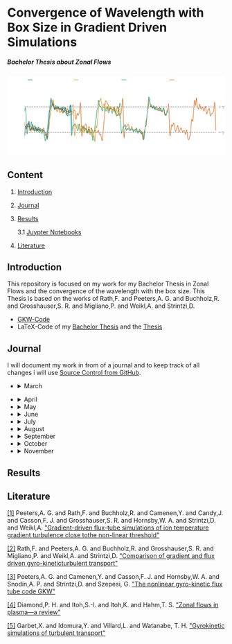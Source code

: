 # Convergence of Wavelength with Box Size in Gradient Driven Simulations

##### Bachelor Thesis about Zonal Flows

![alt text](/pictures/Comparison/Boxsize/S6_rlt6.0_boxsize1-2-3-4x1_Ns16_Nvpar48_Nmu9_wexb_comparison.png)



## Content

1. [Introduction](#introduction)
2. [Journal](#journal)
3. [Results](#results)

    3.1 [Juypter Notebooks](#juypter-notebooks)

4. [Literature](#literature)



## Introduction 
This repository is focused on my work for my Bachelor Thesis in Zonal Flows and the convergence of the wavelength with the box size. This Thesis is based on the works of Rath,F. and Peeters,A. G. and Buchholz,R. and Grosshauser,S. R. and Migliano,P. and Weikl,A. and Strintzi,D.

* [GKW-Code](https://bitbucket.org/gkw/gkw/wiki/Home)
* LaTeX-Code of my [Bachelor Thesis](/bachelorthesis) and the [Thesis](/bachelorthesis/ZonalFlow.pdf) 



## Journal
I will document my work in from of a journal and to keep track of all changes i will use [Source Control from GitHub](https://github.com/ManeLippert/Bachelorthesis-ZonalFlows/commits/main).

* <details><summary>March</summary>
  <p>

    * <details><summary>24.03.2022 &nbsp; Starting Meeting</summary>
      <p>
        
      # Starting Meeting
        
      #### Thursday 24.03.2022 from 14:00 to 14:25 with Florian Rath and Arthur Peeters

      ### Discussion how to begin the work for bachelor thesis:

      * Start with reproduction of result in [[1]](/literature/Peeters%2C%20Rath%2C%20Buchholz%20-%20Gradient-driven%20flux-tube%20simulations%20of%20ion%20temperature%20gradient%20turbulence%20close%20to%20the%20non-linear%20threshold%20(Paper%2C%202016).pdf) with help of [gkw](/gkw/)
      * Because of the long runtime of the code firstly we will look only in one direction in the velocity space
      * After that small steps in all directions for better understanding of the structure and to find a minimal resolution for the best results 
      * Furthermore increase box size and search for convergence of the wavelength in zonal flows
      * There will be interpretation needed to clarify simplification steps in code

      ### Thesis
      * Work in English or German > will do it in English
      * Continues writing is better than everything in the end
     
     </p>
     </details>

  </p>
  </details>

* <details><summary>April</summary>
  <p>

  * <details><summary>07.04.2022 &nbsp; Kurs "Schreiben einer MINT-Arbeit"</summary>
    </p>
    
    # Kurs "Schreiben einer MINT-Arbeit"

    #### Dienstag 07.04.2022 von 9:00 bis 15:00

    ## Inhalt
    * [Feststellung des Schreibtyps](#feststellung-des-schreibtyps)
    * [Störfaktorem](#störfaktoren)
    * [Phasen des Schreibprozesses](#phasen-des-schreibprozesses)
    * [Fragestellung/Forschungsfrage](#fragestellungforschungsfrage)
    * [Gliederung](#gliederung)
    * [Materialen](#materialen)
    * [Rohtext](#rohtext)
    * [Wissenschaftlicher Schreibstil](#wissenschaftlicher-schreibstil)
    * [Illustrationen](#illustrationen)
    * [Zitieren](#zitieren)
    * [Beleg im Text](#beleg-im-text)
    * [Methoden der Organisation und Planung](#methoden-zur-organisation-und-planung)

    ## Feststellung des Schreibtyps

    ![FragenSchreibtyp1](/pictures/HowToMINT/Schreibtypentest-1.png)
    ![FragenSchreibtyp2](/pictures/HowToMINT/Schreibtypentest-2.png)
    ![FragenSchreibtypAuswertung1](/pictures/HowToMINT/Schreibtypentest-3.png)
    ![FragenSchreibtypAuswertung2](/pictures/HowToMINT/Schreibtypentest-4.png)

    ## Störfaktoren

    * **Zeitdiebe** &rarr; Prokrastination am Handy?
    * **Schreiborte** &rarr; Feststellen wo die besten Schreiborte für einen sind &rarr; Draußen bei schönen Wetter
    * **Schreibzeiten** &rarr; Morgen, Nachmittags oder Abends &rarr; Nachmittags oder Abends

    ## Phasen des Schreibprozesses
    1. Orientierung und Planung
    2. Strukturieren, gliedern, forschen/lesen
    3. Material auswerten, Rohfassung schreiben
    4. Überarbent und Feedback einholen
    5. Schlusskorrektur und Abgabe

    ## Fragestellung/Forschungsfrage

    Grenzt Thema ein und leitet fokussiert durch die Arbeit

    ![Forschungsfrage1](/pictures/HowToMINT/AB1_Forschungsfrage-1.png)
    ![Forschungsfrage2](/pictures/HowToMINT/AB1_Forschungsfrage-2.png)

    ![ForschungsfrageHandout](/pictures/HowToMINT/Handout_Forschungsfrage.png)


    ## Gliederung

    * **Einleitung** &rarr; Hinführung, Problemstellung. Fragestellung (thematisieren), Methodik, Aufbau, Hauptergebnisse
    * **Methoden** &rarr; Zustandekommen der Ergebnisse, Grund für Glaubwürdigkeit (Auch Materialen)
    * **Ergebnisse** &rarr; Ausformulierung und Darstellung
    * **Diskussion** &rarr; Bezug auf Ergebnisse, dann breiter Fokus (Rückbezug zur Problemstellung)

    ## Materialen
    Quellen und Literatur frühzeitig dokumentieren (auch Anmerkungen möglich)

    ## Rohtext
    * Erstefassung eines Textes
    * Noch ungeschliffen
    * Macht as den Gedanken etwas Konkretes
    * Nimmt den Druck alles beim ersten Schreiben perfekt zu machen
    * Liefert Grundlage für weitere Schritte
    * Mehrfache Überarbeitungen machen den Rohtext zu einen abgereiften Text

    ## Wissenschaftlicher Schreibstil

    * Sachlich und Neutral
    * Logische Argumentation und Aufbau (roter Faden) &rarr; Forschungsfrage
    * Überprüfbarkeit und Nachvollziehbarkeit (Zitation)
    * Korrekte Verwendung von Fachbegriffen
    * Einheitlichkeit
       
    <br />
    
    ![Schreibstil](/pictures/HowToMINT/AB2_Schreibstil_%C3%9Cbung.png)

    ## Illustrationen
    ![Illu](/pictures/HowToMINT/Handout_Illustrations.png)

    ## Zitieren

    ### Faustregel
    1. Überhaupt zitieren
    2. Einheitlich zitieren
    3. Vorgaben beachten
    
    <br />
    
    Es gibt aber nicht den einen Zitierstil. Dieser kann sich von Fach zu Fach ändern.

    ### **WICHTIG**
    * Nachprüfbarkeit und Nachvollziehbarkeit
    * Einwandfreies zitieren &rarr; Ausdruck für wissenschaftliche Sorgfalt
    * Nachweis über über eigenständige Leitung &rarr; Trennung der Aussagen
    * Lesbarkeit &rarr; Mehr wissenschaftliche Form

    ### 1. Wörtliches/Direktes Zitat
    * Wörtliche Übernahme von Textpassagen, Sätzen, Satzteilen und Ausdrücken
    * Beginnt und endet mit Anführungszeichen
    * Längere Zitate werden i.d.R. eingerückt
    * Buchstabliche Genauigkeit 
    * Evtl. kursive Schrift, kleinere Schriftart, Absatz mit Einrückung und einzeiliger Abstand

    ### 2. Paraphrase/Indirektes Zitat
    * Sinngemäße Übernahme fremder Gedanken/Aussagen mit eigenen Worten
    * Ohne Anführungszeichen
    * Umfang muss eindeutig erkennbar sein 
    * Eventuell Zusatz "vgl."

    ### Beleg im Text
    &rarr; Verweis wird in Klammern hinter dem Zitat angefügt, gefolgt von einem Punkt: 

    &nbsp;  &nbsp; &nbsp;.....(Vgl. Eco, 2010, S.204). (**Vor dem Punkt**)

    &rarr; Wenn Autoren explizit erwähnt wurden, folgt die Quelle direkt hinter dem Namen: 

    &nbsp;  &nbsp; &nbsp;.....Eco (2010, S.204)

    &rarr; Verweis mit Fußnote. Jede Fußnote beginnt mit einem Großbuchstaben und endet mit einem Punkt. Zahl der Fußnote folgt hinter dem Punkt

    &nbsp;  &nbsp; &nbsp;.....xyz.³

    ___
    &nbsp;  &nbsp; &nbsp;³Vgl. Eco, 2010, S.204.

    ## Methoden zur Organisation und Planung

    ![Orga1](/pictures/HowToMINT/Methodenhandout_WS%20Orga%20und%20Planen-1.png)
    ![Orga2](/pictures/HowToMINT/Methodenhandout_WS%20Orga%20und%20Planen-2.png)
    ![Orga3](/pictures/HowToMINT/Methodenhandout_WS%20Orga%20und%20Planen-3.png)

    </p>
    </details>
    
  </p>
  </details>

* <details><summary>May</summary>
  <p>

  * <details><summary>05.05.2022 &nbsp; Start with Bachelor Work</summary>
    <p>

    # Start with Bachelor Work

    #### Thursday 24.03.2022 from 14:00 to 14:27 with Florian Rath and Arthur Peeters

    ### Discussion on how to run the code:

    #### Login:

    * Login on local machine through ```x2go``` because ```ssh``` is too slow. 
    * When someone uses login through ```ssh``` the command line is shrunk down to a limited amount of executables that results in no ```make``` command. To get full access to the command line one has too ```ssh``` to ```bpptx```

    #### Cluster:

    * ```btrzx1``` is easier to run code 
    * ```btrzx3``` could cause problems with the nodes but is more efficient than ```btrzx1```

    Run code first on ```btrzx1``` with [```bashrc_btrzx1```](/gkw/run_btrzx1/bashrc_btrzx1) (loads all modules for ```GKW```) with jobmanager ```SLURM``` (started with ```sbatch```) and jobscript [```jobscript_btrzx1_simple```](/gkw/run_btrzx1/jobscript_btrzx1_simple).

    #### Sync Files:

    From local to remote machine
    ```
    scp -r Bachelorthesis-ZonalFlows/gkw/ user@btrzx1-1.rz.uni-bayreuth.de:gkw/
    ```
    From remote to local
    ```
    scp -r user@btrzx1-1.rz.uni-bayreuth.de:gkw/ Bachelorthesis-ZonalFlows/gkw/ 
    ```

    on Linux account just use ```git``` protocol

    ### What to do first:

    * Use test cases with adiabatic electrons
    * Work with spectral and non-spectral (cheaper, but steps in heat production not reproducible) and compare the time duration
    * In [paper](/literature/Peeters%2C%20Rath%2C%20Buchholz%20-%20Comparison%20of%20gradient%20and%20flux%20driven%20gyro-%0Akinetic%20turbulent%20transport%20(Paper%2C%202016).pdf) they used spectral 
    * Compare spectral outcome with [paper](/literature/Peeters%2C%20Rath%2C%20Buchholz%20-%20Comparison%20of%20gradient%20and%20flux%20driven%20gyro-%0Akinetic%20turbulent%20transport%20(Paper%2C%202016).pdf)
    * Verify the decrease of turbulence and heat flux on work point (condition of this bachelor thesis)

    </p>
    </details>

  * <details><summary>10.05.2022 &nbsp; First Day in the Office in Bayreuth</summary>
    <p>

    # First Day in the Office in Bayreuth

    #### Thusday 10.05.2022 from 10:00 to 17:30

    ### First Run with gkw
    For the first run I used the [input.dat.minimum](https://github.com/ManeLippert/Bachelorthesis-ZonalFlows/blob/main/gkw/doc/input.dat.minimum) that gaves me the examination files in the ```~/gkw/run``` directory. For futher examination I will use ```python``` on my local machine.

    ### Discussion with Florian Rath

    * Run ```gkw``` with configuration (S6) from [[1]](/literature/Peeters%2C%20Rath%2C%20Buchholz%20-%20Gradient-driven%20flux-tube%20simulations%20of%20ion%20temperature%20gradient%20turbulence%20close%20to%20the%20non-linear%20threshold%20(Paper%2C%202016).pdf) page 2

    Use [```cyclone```](https://github.com/ManeLippert/Bachelorthesis-ZonalFlows/blob/main/gkw/doc/input/cyclone) as basis ```input.dat``` and change parameter according (S6)

    * Save data as ```hdf5``` (8 times more compact than ```ASCII```). ```python``` can read files easily 

    * As diagnostic run ```xy_phi``` to get data from [[1]](/literature/Peeters%2C%20Rath%2C%20Buchholz%20-%20Gradient-driven%20flux-tube%20simulations%20of%20ion%20temperature%20gradient%20turbulence%20close%20to%20the%20non-linear%20threshold%20(Paper%2C%202016).pdf) page 8 pictures

    ```
    !------------------------------------------------------------------------------------------------------------------------
    &CONTROL
    zonal_adiabatic = .true.,               !If zonal flows corrections included for adiabiatic electrons       (default = F)

    order_of_the_zf_scheme = 'sixth_order'  !Use a different finite-differences scheme for (default = order_of_the_scheme)

    D      = disp_par = 1.0                 !(Hyper) dissipation coefficient for parallel derivatives.          (default=0.2)
    D_vpar = disp_vp  = 0.2                 !(Hyper) dissipation coefficient for parallel velocity space        (default=0.2)
    D_x    = disp_x   = 0.1                 !(Hyper) dissipation coefficient in perpendicular x direction       (default=0.0)
    D_y    = disp_y   = 0.1                 !(Hyper) dissipation coefficient in perpendicular y direction       (default=0.0)

    io_format = 'hdf5'                      ! Use 'ascii' to output all data as formatted text files      (default = 'mixed')
                                            !     'binary' to output all data as unformatted binary files
                                            !     'mixed' to output some binary and mostly text files
                                            !     'hdf5' to output a single HDF5 file (needs compilation with HDF5 libraries)
                                            !     'hdf5+ascii' to output a single HDF5 file and duplicate 1D and 2D data to
                                            !         formatted text files.
                                            !     'none' to output no data at all.
    /
    !------------------------------------------------------------------------------------------------------------------------
    &GRIDSIZE
    N_m    = NMOD        = 21               !Number of binormal modes - do not interact for linear runs
    N_x    = NX          = 83               !Number of radial wave vectors / points: needs to be an odd number for spectral
    N_s    = N_s_grid    = 16               !Number of grid points along the field line
    N_vpar = n_vpar_grid = 64               !Number of grid points for parallel velocity (must be even)
    N_mu   = N_mu_grid   = 9                !Total number of magnetic moment grid points
    /
    !------------------------------------------------------------------------------------------------------------------------
    &MODE
    mode_box = .true.,                      !Determines if there is a 2D grid of ky,kx. if true use nperiod = 1 (default = F)
                                            !If nperiod = 1 and mode box = .true. the kx modes will be coupled.
    krhomax = 1.4,                          !For mode_box, this is the maximum k_theta rho_i (ky) on the grid.(default = 0.0)
                                            !For nmod>1, modes are equidistantly spaced from 0.0 to to krhomax.
                                            !k_perp is evaluated on the low field side of the outboard midplane.
                                            !rho_i evaluated on the flux surface at the major radius of the magnetic axis.
                                            !Note that other codes may normalise the thermal velocity differently
                                            !which can correspond to  gkw k_theta that are a factor sqrt(2) greater.
    /
    !------------------------------------------------------------------------------------------------------------------------
    &SPECIES
    rlt = 6.0
    /
    !------------------------------------------------------------------------------------------------------------------------
    &GEOM
    GEOM_TYPE = 'circ'                      !Switch for the metric: 's-alpha', 'circ', 'miller', 'fourier' or 'chease'   
                                            !(default = 's-alpha')
    /
    !------------------------------------------------------------------------------------------------------------------------
    &DIAGNOSTIC
    xy_phi = .true.                         ! Electrostatic potential in perpendicular plane at LFS midplane    (default = T)
    /
    !------------------------------------------------------------------------------------------------------------------------
    &LINEAR_TERM_SWITCHES                   
    v_d = idisp = 1                         !Select between dissipation schemes in finite differences 
    /
    ```
    </p>
    </details>

  * <details><summary>11.05.2022 &nbsp; Run for Standard Resolution 6th order (S6)</summary>
    <p>

    # Run for Standard Resolution 6th order (S6)

    #### Wednesday 11.05.2022 9:45 to 13:30

    ### New Input file

    [```input_S6_rtl6.dat```](../data/S6_rlt6.0/Nsgrid16_Nvpargrid64_Nmugrid9/input.dat)

    On ```btrzx1``` the maximal available processors are 32 so that you have to determine additional values. Furthermore ```gkw``` needs time to write files and the maximal runtime should be 15min less than the ```walltime```. On ```btrzx1``` the ```walltime``` is set to 24h (maximum duration). Lastly I set the parameter for the timesteps for writing checkpoint files in ```ndump_ts```.

    #### Conditions:
    * ```N_procs_mu``` < ```N_mu_grid```
    * ```N_procs_vpar``` * ```N_procs_s``` != 32
    * ```max_seconds``` = ```walltime``` - 900


    ```
    !------------------------------------------------------------------------------------------------------------------------
    &CONTROL
    zonal_adiabatic = .true.,               !If zonal flows corrections included for adiabiatic electrons       (default = F)

    order_of_the_zf_scheme = 'sixth_order'  !Use a different finite-differences scheme for (default = order_of_the_scheme)

    D      = disp_par = 1.0                 !(Hyper) dissipation coefficient for parallel derivatives.          (default=0.2)
    D_vpar = disp_vp  = 0.2                 !(Hyper) dissipation coefficient for parallel velocity space        (default=0.2)
    D_x    = disp_x   = 0.1                 !(Hyper) dissipation coefficient in perpendicular x direction       (default=0.0)
    D_y    = disp_y   = 0.1                 !(Hyper) dissipation coefficient in perpendicular y direction       (default=0.0)

    io_format = 'hdf5'                      ! Use 'ascii' to output all data as formatted text files      (default = 'mixed')
                                            !     'binary' to output all data as unformatted binary files
                                            !     'mixed' to output some binary and mostly text files
                                            !     'hdf5' to output a single HDF5 file (needs compilation with HDF5 libraries)
                                            !     'hdf5+ascii' to output a single HDF5 file and duplicate 1D and 2D data to
                                            !         formatted text files.
                                            !     'none' to output no data at all.

    ndump_ts=500                   !Number of large timesteps between writing of checkpoint DMP files    

    max_seconds = 85500            ! 24h = 86400s 15min = 900s -> 85500
    /
    !------------------------------------------------------------------------------------------------------------------------
    &GRIDSIZE
    N_m    = NMOD        = 21               !Number of binormal modes - do not interact for linear runs
    N_x    = NX          = 83               !Number of radial wave vectors / points: needs to be an odd number for spectral
    N_s    = N_s_grid    = 16               !Number of grid points along the field line
    N_vpar = n_vpar_grid = 64               !Number of grid points for parallel velocity (must be even)
    N_mu   = N_mu_grid   = 9                !Total number of magnetic moment grid points

    N_procs_mu   = 3                        !As above, but for mu                                              
    N_procs_vpar = 8                        !As above, but for vpar (>1 only works if vp_trap = 0)             
    N_procs_s    = 4                        !As above, but for s
    /
    !------------------------------------------------------------------------------------------------------------------------
    &MODE
    mode_box = .true.,                      !Determines if there is a 2D grid of ky,kx. if true use nperiod = 1 (default = F)
                                            !If nperiod = 1 and mode box = .true. the kx modes will be coupled.
    krhomax = 1.4,                          !For mode_box, this is the maximum k_theta rho_i (ky) on the grid.(default = 0.0)
                                            !For nmod>1, modes are equidistantly spaced from 0.0 to to krhomax.
                                            !k_perp is evaluated on the low field side of the outboard midplane.
                                            !rho_i evaluated on the flux surface at the major radius of the magnetic axis.
                                            !Note that other codes may normalise the thermal velocity differently
                                            !which can correspond to  gkw k_theta that are a factor sqrt(2) greater.
    /
    !------------------------------------------------------------------------------------------------------------------------
    &SPECIES
    rlt = 6.0
    /
    !------------------------------------------------------------------------------------------------------------------------
    &GEOM
    GEOM_TYPE = 'circ'                      !Switch for the metric: 's-alpha', 'circ', 'miller', 'fourier' or 'chease'   
                                            !(default = 's-alpha')
    /
    !------------------------------------------------------------------------------------------------------------------------
    &DIAGNOSTIC
    xy_phi = .true.                         ! Electrostatic potential in perpendicular plane at LFS midplane    (default = T)
    /
    !------------------------------------------------------------------------------------------------------------------------
    &LINEAR_TERM_SWITCHES                   
    v_d = idisp = 1                         !Select between dissipation schemes in finite differences 
    /
    ```

    In the input file is also more options that are provided by Florian Rath. For example the option that ```gkw``` will automatically write restart files and additional DIAGNOSTICS.

    ### Jobscript

    #### Conditions:
    * ```SBATCH --nodes=N_procs_mu*N_procs_vpar*N_procs_s``` = 96
    * ```SBATCH --ntasks-per-node=32```
    * ```SBATCH --nodes=3``` = 32 * 3 = 96
    * ```SBATCH --time=0-24:00:00```

    [```jobscript_btrzx1_S6```](../gkw/btrzx1/jobscript_btrzx1_S6)

    </p>
    </details>

  * <details><summary>12.05.2022 &nbsp; Discussion about Resolution & Run for (S6) with rtl=6.3</summary>
    <p>

    # Discussion about Resolution

    #### Thursday 24.03.2022 from 14:00 to 14:25 with Florian Rath and Arthur Peeters

    ### Minimum Values

    WIP so we will try to find the best minimum resolution

    * ```N_s_grid``` = 12
    * ```N_vpar_grid``` = 16 or 32
    * ```N_mu_grid``` = 6

    Numeric dissipation gains with smaller scales of resolution that could cause the **lost** of zonal flows

    ### ```Python``` Program

    * Write ```python``` program to evaluate the ```xy_phi``` diagnostics and symbolize 'Scherrrate' and heat flux
    * Learn how to evaluate ```h5``` files

    # Run for (S6) with rtl=6.3

    [```input_S6_rtl6.3.dat```](../data/S6_rtl6.3/input.dat)

    [```jobscript_btrzx1_S6```](../data/S6_rtl6.3/jobscript_btrzx1)

    </p>
    </details>

  * <details><summary>16.05.2022 &nbsp; Writing of useful shell scripts</summary>
    <p>

    # Writing of useful shell scripts

    #### Monday 16.05.2022 13:15 to 23:00

    ## Shell Scripts
    * [```ssh_btrzx1```](../ssh/ssh_btrzx1.sh) turns automatically the vpn connection on and connects to ```btrzx1-1.rz.uni-bayreuth.de```

    * [```ssh_copy```](../ssh/ssh_copy.sh) useful copy script to copy files from remote to local or in the other direction

    </p>
    </details>

  * <details><summary>20.05.2022 &nbsp; Discussion about evaluation of the shearing rate $\omega_{\mathrm{E \times B}}$</summary>
    <p>

    # Discussion about evaluation of the shearing rate

    #### Friday 20.05.2022 12:00 to 12:15 with Florian Rath and Arthur Peeters

    ## Coordinate

    The coordinate ```x``` is in the ```h5```-file marked as ```xphi``` and is the radial coordinate

    ## Derivative

    The derivative is periodic which means that at the start point $f_0$ the other two points for derivative would be $f_{N}$ and $f_1$ and at the end point $f_{N}$ the other two points would be $f_{N-1}$ and $f_0$.\
    \
    That concludes to the formula:\
    \
    Start: $\frac{f_1 - 2 \cdot f_0 + f_N}{h^2}$\
    \
    Middle: $\frac{f_{i+1} - 2 \cdot f_i + f_{i-1}}{h^2}$\
    \
    End: $\frac{f_{0} - 2 \cdot f_N + f_{N-1}}{h^2}$

    ## Additional Diagnostic

    Use fourier spetrum as additional diagnostic to evaluate the shearing rate $\omega_{\mathrm{E \times B}}$ like in Fig 5a in [[1]](https://doi.org/10.1063/1.4961231)

    </p>
    </details>

  </p>
  </details>

* <details><summary>June</summary>
  <p>

  * <details><summary>08.06.2022 &nbsp; Resolution, Folder Structure & Comparison of Resolution</summary>
    <p>

    # Resolution, Folder Structure and Comparison of Resolution

    #### Wednesday 08.06.2022

    ## Resolution

    Best resolution: 

    ```Nsgrid = 16```, ```Nvpar = 48```, ```Nmugrid = 9```

    Possible Variations: 

    * ```krhomax = 0.70 | nmod = 11```
    * ```krhomax = 1.05 | nmod = 16```
    * ```nx = 63```, ```nx = 43```

    ## New Folder Structure

    Every change in ```input.dat``` gets it own folder and the evaluation notebook write changes in picture name. Furthermore the notebook will write with python the picture folder.

    ## Comparison of Resolution

    * ```Nsgrid = 12/16``` | ```Nvpargrid = 64```, ```Nmugrid = 9``` | ```Nvpargrid = 48```, ```Nmugrid = 9```
    * ```Nvpargrid = 64/48/32/16``` | ```Nsgrid = 16```, ```Nmugrid = 9``` 
    * ```Nmugrid = 6/9``` | ```Nvpargrid = 64```, ```Nsgrid = 16``` | ```Nvpargrid = 48```, ```Nsgrid = 16```

    </p>
    </details>

  * <details><summary>09.06.2022 &nbsp; Meeting to increase Boxsize radially</summary>
    <p>

    # Meeting to increase Boxsize radially

    #### Thursday 09.06.2022 14:00 to 14:30 with Florian Rath and Arthur Peeters

    ## Change Timestep
    Set ```dtim = 0.02``` to ```dtim = 0.025``` and compare outcome with $\delta t$. The graph should decrease vor ```dtim```.
    ```dtim``` is a timestep measured with gkw.

    ## Final Resolution

    ```Nsgrid = 16```, ```Nvpar = 48```, ```Nmugrid = 9```

    ## Increase Boxsize radially

    Change following variables according to increase factor $N$:

    * ```ikx_space_N``` $= 5 * N$
    * ```nx_N``` $= [($ ```nx_1``` $-1 ) * N ] +1$ 

    Boxsize 1x1: `nx_1` = 83, &nbsp; `ikx_space_1` = 5\
    Boxsize 2x1: `nx_2` = 165, `ikx_space_2` = 10\
    Boxsize 3x1: `nx_3` = 247, `ikx_space_3` = 15\
    Boxsize 4x1: `nx_4` = 329, `ikx_space_4` = 20

    </p>
    </details>
  * <details><summary>15.06.2022 - 29.07.2022 &nbsp; Work on Restart Script & Run for increased Boxsize</summary>
    </p>
      
    # Work on Restart Script
    
    Lots of work for the rest of the month gone into the development of the restart script [`slurm_monitor.py`](/python/slurm_monitor.py) to 
    tackle the problem of dealing everyday with restarts of the code due to some wall time of the cluster btrzx1.
    For that the script is developed as python3 script that only needs built in python modules to ensure running on every system. 
    The script itself looks in a specific time interval if the job is running, pending or needs to be started und das this routine until a defined
    timestep is reached all by load the output of SLURM Job Manager with `squeue` and analyse the output.
    The Core build could be adopted for diffent jobmanager as well the script is build variable enough to ensure the changing of the inportant values.
      
    # Run of increased boxsize
      
    The Rest of the time was waiting for the simulation for Boxsize 4x1 to be complete
    </p>
    </details>
  </p>
  </details>
* <details><summary>July</summary>
  <p>
      
  * <details><summary>05.07.2022 &nbsp; Meeting to increase Boxsize binormal </summary>
    <p>

    # Meeting to increase Boxsize binormal

    #### Thursday 05.07.2022 14:00 to 14:30 with Florian Rath and Arthur Peeters
        
    ## Increase Boxsize binormal

    Change following variables according to increase factor $N$:
    * ```ikx_space_N``` $= 5$
    * ```nx_N``` $= [($ ```nx_1``` $-1 ) * N ] +1$ 
    * ```nmod_N``` $= [($ ```nmod_1```$ -1) * N ] +1$
        
    Boxsize 1x1: `nx_1` = 83, &nbsp; `nmod_1` = 21\
    Boxsize 2x2: `nx_2` = 165, `nmod_2` = 41\
    Boxsize 3x3: `nx_3` = 247, `nmod_3` = 61\
    Boxsize 4x4: `nx_4` = 329, `nmod_4` = 81
    
    </p>
    </details>
      
  * <details><summary>06.07.2022 - 29.07.2022 &nbsp; Problems with hdf5-file & Further work on restart script</summary>
    <p>
        
    ## Problems with hdf5-file
    
    hdf5 files have to be closed every time you are done with processing data. Otherwise the file gets curupted and the data gets lost because
    only the programm that opens the hdf5 file can close it. This behaviour results in lots of problems on the server because of the storage limit
    on btrzx1 GKW got stopped and the file remained open.
    
    ## Further Work on restart script
    
    Because of that the restart script now features a backup option to safe data between successful runs und can restore it after error.
    As additonal the restart script now can write the job name into the jobscript file, has timestaps for each new status update, 
    writes outputs in `status.txt` and sends mails at the start and the end of on total run.
        
    </p>
    </details>
    
  </p>
  </details>

* <details><summary>August</summary>
  <p>
  
  * <details><summary>06.08.2022 - 16.08.2022 &nbsp; Evaluate Data</summary>
    <p> 
    
    ## Evaluate Data
    To make sure every simulations has no turbulence a fourier plot of fourer mode 1 to 5 (in Plots $k_1$ to $k_5$) will in the time domain be made. 
    It has shown that the mode with a value of $\omega_{\mathrm{E \times B}, max} \sim 0.20$ is also the wavelength thats converges 
    with the boxsize. So if the mode $k_3$ is at $\omega_{\mathrm{E \times B}, max} \sim 0.20$ we know when the other modes are nearly zero
    that in the boxsize the 3 times wavelength converges with the boxsize.
    
    ## Results
        
    Boxsize 1x1: $k_1$\
    Boxsize 2x1: $k_2$\
    Boxsize 2x2: $k_2$\
    Boxsize 3x1: $k_3$\
    Boxsize 3x3: $k_4$\
    Boxsize 4x1: $k_4$
        
    Note that the boxsize 3x3 the fourier mode is $k_4$ has the value $0.20$. So this could be inconsitent with the other results for the Xx1
    boxsizes
    
    </p>
    </details>
     
    
  * <details><summary>17.08.2022 &nbsp; Meeting about Boxsize 3x3 & Further Work</summary>
    <p> 
    
    # Meeting about Boxsize 3x3

    #### Thursday 17.08.2022 14:15 to 14:45 with Florian Rath and Arthur Peeters
    
    The wavelength is not well defined (in german 'scharf') so because of the results of boxsize 3x3 with the fourier mode $k_4$ the actually result is
    not cruial because the question of the thesis is if the wavelength does converge at all so if $k_4$ or $k_3$ is the stabilizing fourier mode
    is not from intrested. However it would be consistent with the results of Xx1 if 3x3 have had the mode $k_4$. 
    
    Although the runs are very long the result that the stairscase structure fully developes is remarkable so the underlying process of 
    turbulence that gets stablize through zonal flows holds for even longer runs and hint to a mechanism of toridial plasma.
        
    The results are very good because boxsize was chosen really well that gets confirmed with the formation of the staircase structure and
    the convergence of the wavelength.
        
    # Further Work
     
    To determined the results even more Florian suggests to run more nearby the finite heatflux threshold. To recall all simulations were run with an 
    gradient length $R/L_T$ of $6.0$ because of the run at $6.3$ was not stabilize quick enough as $6.0$. The last simulations sould bei run with an
    gradient length of $6.2$ and a boxsize of 2x2.
        
    </p>
    </details> 
    
  * <details><summary>18.08.2022 - 24.08.2022 &nbsp; Result for $R/L_T = 6.2$ & Plots for Thesis </summary>
    <p>
    
    # Result for $R/L_T = 6.2$
        
    The simulation for $R/L_T = 6.2$ does stabilize very quick like 1x1, 2x2 and 3x3 so the wavelength does indeed converge with the boxsize. As an 
    view in the future maybe long simulations can even converge even faster if the boxsize in radially and binormal is suitable chosen.
        
    # Plots for Thesis
        
    When displaying plots of the wavelength over a time interval it is enough to only display the intresting time intervals e.g. instabil, semi-stabil
    and stabil in addition to that show time intervals where it seems the turbulence is stabilized but the staircase structure is not fully 
    developed.
        
    </p>
    </details>
      
  * <details><summary>25.08.2022 - 31.08.2022 &nbsp; Saving data to NAS tp5-peeters </summary>
    <p>
        
    # Saving data to NAS tp5-peeters
        
    Cloned repository and copied data to NAS of tp5-peeters. For more informations read [README-DATA](/data/README.md).
    
    </p>
    </details>
  
* <details><summary>September</summary>
  <p>      
      
  * <details><summary>01.09.2022 &nbsp; Meeting about Publication in Physiccs of Plasma & Layout Bachelor Thesis</summary>
    <p>   
    
    # Meeting about Publication in Physiccs of Plasma & Layout Bachelor Thesis
    
    #### Thursday 01.09.2022 14:00 to 14:30 with Florian Rath and Arthur Peeters
  
    # Layout Bachelor Thesis
        
    For the bachelor thesis is no other regulation than that of the examination office of the MPI in Bayreuth.
        
    # Publication in Physiccs of Plasma
    
    Results of the bachelor thesis should be publicated as brief communication in physics of plasma for that it is cruial to know the
    layout und the rules of the journal.
        
    </p>
    </details>  
       
  * <details><summary>02.09.2022 - 30.09.2022 &nbsp; Work on Publication Layout </summary>
    <p>
        
    # Work on Publication Layout
    
    Publication should not be longer than $3500$ words and not longer than 4 Pages to ensure that [wordcount.tex](/breifcommunication/wordcount.tex)
    count the words and pages. 
        
    For Plots only include the necessary plots that are comparison in of the boxsizes in Xx1, XxY, $R/L_T$ and 2x1 between 2x2 and 3x1 between 3x3
    with plots of the turbulence to show simulation is stabil and one example plot with $\omega_{\mathrm{E \times B, max}}$ and
    the corresponding fourier modes.
    No Plots needed for instabil and semi-stabil of wavelength plots in publication only stabil and intresting semi-stabil wavelength plots. 
      
    </p>
    </details>
    
  </p>
  </details>

* <details><summary>October</summary>
  <p>
  
  * <details><summary>01.10.2022 - 19.10.2022 &nbsp; Work on Publication Plots </summary>
    <p>
        
    # Work on Publication Plots
    
    The plots are mostly generated with subplots in matplotlib. To achive a clean look most of work the work gone into programming this plots.
    Especially the plots for the different wavelength took the longest time because it is a overlay off four subplots an idea of myself but not easy 
    to realise. For better visibility the staircase structure of got shifted to achive an overlay of every staircase.
    
    </p>
    </details>
      
  * <details><summary>20.10.2022 &nbsp; Meeting about Publication Plots </summary>
    <p>
    
    # Meeting about Publication Plots
    
    #### Thursday 20.09.2022 14:00 to 14:30 with Arthur Peeters
     
    # Feedback of Wavelength Plot
    
    The plot itself is beautiful the only thig that should get added are the linar growth rate $\gamma$ from [[2]](https://doi.org/10.1063/1.4952621).
    The shift of the staircase structure is physically possible because toridial plasma has it symmetry in the rotation so such shift will not 
    affect the nature of the plasma but should certainly be addressed in publication.
    For more space the comparison of gradient length $R/L_T$ will be excluded from publication
        
    From now on the start of the writing porcess can start. 
        
    </p>
    </details>
  
  * <details><summary>21.10.2022 - 31.10.2022 &nbsp; Reading Paper [1] & Search References </summary>
    <p>
    
    # Reading Paper [1] & Search References
        
    Read paper [[1]](https://doi.org/10.1063/1.4961231) again and extract references from the important section and import them to 
    [references.bib](/briefcommunication/refernces.bib). Briefcommunication will reference paper [[1]](https://doi.org/10.1063/1.4961231) as the basis work.
    
    </p>
    </details>
      
  </p>
  </details>
   
* <details><summary>November</summary>
  <p>
  
  * <details><summary>01.11.2022 - 10.10.2022 &nbsp; Reading Paper [...] </summary>
    <p>
        
    Additional paper found with references
        
    </p>
    </details>
      
  * <details><summary>11.10.2022 &nbsp; Meeting about progess in Publication </summary>
    <p>
        
    # Meeting about progress in Publication
    
    #### Friday 11.11.2022 10:15 to 10:45 with Florian Rath
    
    The shift of wavelength is possible but could get in trouble at the surface of the plasma and at the point the 
    plasma gets connected after one complete round because of the boundary condition. But it will be enough to tell for better 
    visibility the staircase sturcture gets shifted maybe later a explaination would be needed.
        
    Plan to write publication in the next two weeks.
        
  * <details><summary>12.10.2022 - 18.11.2022 &nbsp; Restart Script Professonial </summary>
    <p>
        
    # Restart Script Professonial
        
    Restart script got overwrite. Now the script creates the jobscript and the status file by itself. Included a parser to give arguments directly
    through the command line and a progressbar with job info that gets updated every 5 seconds. 
    The script can now be run with `nohup` or `screen` ducumentation is included in helpers message.
        
  </p>
  </details>
    
      
## Results

## Literature
[[1]](https://doi.org/10.1063/1.4961231) Peeters,A. G. and  Rath,F. and Buchholz,R. and  Camenen,Y. and Candy,J. and Casson,F. J. and Grosshauser,S. R. and Hornsby,W. A. and Strintzi,D. and Weikl,A. ["Gradient-driven flux-tube simulations of ion temperature gradient turbulence close tothe non-linear threshold"](https://doi.org/10.1063/1.4961231)

[[2]](https://doi.org/10.1063/1.4952621) Rath,F. and Peeters,A. G. and Buchholz,R. and Grosshauser,S. R. and Migliano,P. and Weikl,A. and Strintzi,D. ["Comparison of gradient and flux driven gyro-kineticturbulent transport"](https://doi.org/10.1063/1.4952621)

[[3]](https://doi.org/10.1016/j.cpc.2009.07.001) Peeters,A. G. and Camenen,Y. and Casson,F. J. and Hornsby,W. A. and Snodin,A. P. and Strintzi,D. and Szepesi, G. ["The nonlinear gyro-kinetic flux tube code GKW"](https://doi.org/10.1016/j.cpc.2009.07.001)

[[4]](https://doi.org/10.1088/0741-3335/47/5/r01) Diamond,P. H. and Itoh,S.-I. and Itoh,K. and Hahm,T. S. ["Zonal flows in plasma—a review"](https://doi.org/10.1088/0741-3335/47/5/r01)

[[5]](https://doi.org/10.1088/0029-5515/50/4/043002) Garbet,X. and Idomura,Y. and Villard,L. and Watanabe, T. H. ["Gyrokinetic simulations of turbulent transport"](https://doi.org/10.1088/0029-5515/50/4/043002)
